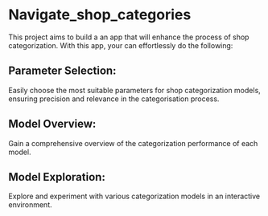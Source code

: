 # Navigate_shop_categories
This project aims to build a an app that will enhance the process of shop categorization. With this app, your can effortlessly do the following:

## Parameter Selection: 
Easily choose the most suitable parameters for shop categorization models, ensuring precision and relevance in the categorisation process.

## Model Overview: 
Gain a comprehensive overview of the categorization performance of each model.

## Model Exploration: 
Explore and experiment with various categorization models in an interactive environment. 
